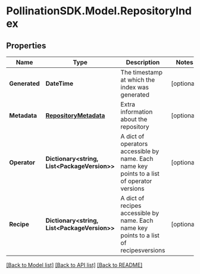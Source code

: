 
# PollinationSDK.Model.RepositoryIndex

## Properties

Name | Type | Description | Notes
------------ | ------------- | ------------- | -------------
**Generated** | **DateTime** | The timestamp at which the index was generated | [optional] 
**Metadata** | [**RepositoryMetadata**](RepositoryMetadata.md) | Extra information about the repository | [optional] 
**Operator** | **Dictionary&lt;string, List&lt;PackageVersion&gt;&gt;** | A dict of operators accessible by name. Each name key points to a list of operator versions | [optional] 
**Recipe** | **Dictionary&lt;string, List&lt;PackageVersion&gt;&gt;** | A dict of recipes accessible by name. Each name key points to a list of recipesversions | [optional] 

[[Back to Model list]](../README.md#documentation-for-models)
[[Back to API list]](../README.md#documentation-for-api-endpoints)
[[Back to README]](../README.md)

